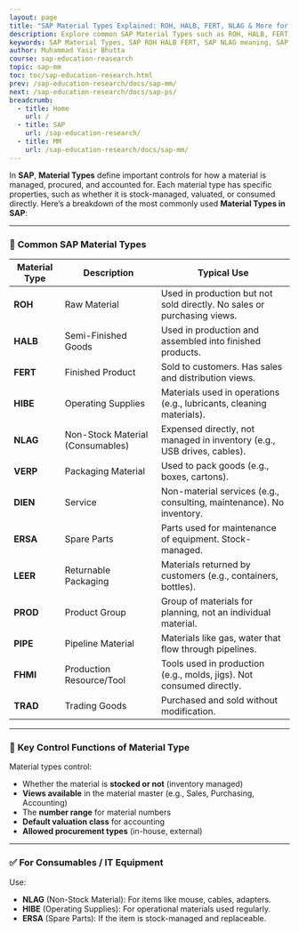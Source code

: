 ```yaml
---
layout: page
title: "SAP Material Types Explained: ROH, HALB, FERT, NLAG & More for Effective Inventory Control"
description: Explore common SAP Material Types such as ROH, HALB, FERT, NLAG, and more. Learn their use cases, control functions, and how to manage materials like consumables, IT equipment, packaging, and services effectively in SAP ERP.
keywords: SAP Material Types, SAP ROH HALB FERT, SAP NLAG meaning, SAP consumables, SAP inventory management, SAP ERP materials, SAP non-stock material, SAP material type list, SAP stock vs non-stock, SAP IT equipment material type, SAP material master views, SAP procurement types, SAP valuation class, SAP operating supplies
author: Muhammad Yasir Bhutta
course: sap-education-reasearch
topic: sap-mm
toc: toc/sap-education-research.html
prev: /sap-education-research/docs/sap-mm/
next: /sap-education-research/docs/sap-ps/
breadcrumb:
  - title: Home
    url: /
  - title: SAP
    url: /sap-education-research/
  - title: MM
    url: /sap-education-research/docs/sap-mm/
---
```


In **SAP**, **Material Types** define important controls for how a material is managed, procured, and accounted for. Each material type has specific properties, such as whether it is stock-managed, valuated, or consumed directly. Here’s a breakdown of the most commonly used **Material Types in SAP**:

---

### 🔹 **Common SAP Material Types**

| Material Type | Description                      | Typical Use                                                             |
| ------------- | -------------------------------- | ----------------------------------------------------------------------- |
| **ROH**       | Raw Material                     | Used in production but not sold directly. No sales or purchasing views. |
| **HALB**      | Semi-Finished Goods              | Used in production and assembled into finished products.                |
| **FERT**      | Finished Product                 | Sold to customers. Has sales and distribution views.                    |
| **HIBE**      | Operating Supplies               | Materials used in operations (e.g., lubricants, cleaning materials).    |
| **NLAG**      | Non-Stock Material (Consumables) | Expensed directly, not managed in inventory (e.g., USB drives, cables). |
| **VERP**      | Packaging Material               | Used to pack goods (e.g., boxes, cartons).                              |
| **DIEN**      | Service                          | Non-material services (e.g., consulting, maintenance). No inventory.    |
| **ERSA**      | Spare Parts                      | Parts used for maintenance of equipment. Stock-managed.                 |
| **LEER**      | Returnable Packaging             | Materials returned by customers (e.g., containers, bottles).            |
| **PROD**      | Product Group                    | Group of materials for planning, not an individual material.            |
| **PIPE**      | Pipeline Material                | Materials like gas, water that flow through pipelines.                  |
| **FHMI**      | Production Resource/Tool         | Tools used in production (e.g., molds, jigs). Not consumed directly.    |
| **TRAD**      | Trading Goods                    | Purchased and sold without modification.                                |

---

### 🧠 **Key Control Functions of Material Type**

Material types control:

* Whether the material is **stocked or not** (inventory managed)
* **Views available** in the material master (e.g., Sales, Purchasing, Accounting)
* The **number range** for material numbers
* **Default valuation class** for accounting
* **Allowed procurement types** (in-house, external)

---

### ✅ **For Consumables / IT Equipment**

Use:

* **NLAG** (Non-Stock Material): For items like mouse, cables, adapters.
* **HIBE** (Operating Supplies): For operational materials used regularly.
* **ERSA** (Spare Parts): If the item is stock-managed and replaceable.

